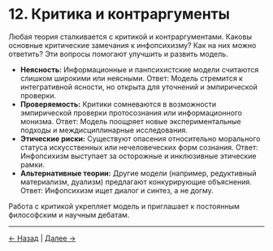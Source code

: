 # 12. Критика и контраргументы

Любая теория сталкивается с критикой и контраргументами. Каковы основные критические замечания к инфопсихизму? Как на них можно ответить? Эти вопросы помогают улучшить и развить модель.

- **Неясность:** Информационные и панпсихистские модели считаются слишком широкими или неясными. Ответ: Модель стремится к интегративной ясности, но открыта для уточнений и эмпирической проверки.
- **Проверяемость:** Критики сомневаются в возможности эмпирической проверки протосознания или информационного монизма. Ответ: Модель поощряет новые экспериментальные подходы и междисциплинарные исследования.
- **Этические риски:** Существуют опасения относительно морального статуса искусственных или нечеловеческих форм сознания. Ответ: Инфопсихизм выступает за осторожные и инклюзивные этические рамки.
- **Альтернативные теории:** Другие модели (например, редуктивный материализм, дуализм) предлагают конкурирующие объяснения. Ответ: Инфопсихизм ищет диалог и синтез, а не догму.

Работа с критикой укрепляет модель и приглашает к постоянным философским и научным дебатам.

---
<div class="navigation-links">
<a href="../11_Кейсы_и_практические_применения/" class="nav-link prev-link">← Назад</a> | <a href="../13_Методология_и_эпистемология/" class="nav-link next-link">Далее →</a>
</div>
